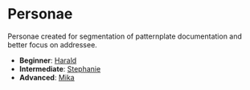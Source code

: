 # Personae

Personae created for segmentation of patternplate documentation and better focus on addressee.

* **Beginner**: [Harald](harald.md)
* **Intermediate**: [Stephanie](stephanie.md)
* **Advanced**: [Mika](mika.md)
